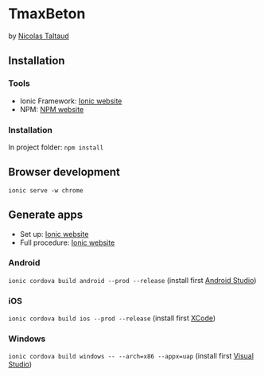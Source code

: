 # TmaxBeton
by [Nicolas Taltaud](mailto:nicolas.taltaud@gmail.com)

## Installation
### Tools
* Ionic Framework: [Ionic website](https://ionicframework.com/docs/intro/installation/)
* NPM: [NPM website](https://www.npmjs.com/)

### Installation
In project folder: `npm install`

## Browser development
`ionic serve -w chrome`

## Generate apps
* Set up: [Ionic website](https://ionicframework.com/docs/developer-resources/platform-setup/windows-setup.html)
* Full procedure: [Ionic website](https://ionicframework.com/docs/intro/deploying/)
### Android
`ionic cordova build android --prod --release`
(install first [Android Studio](https://developer.android.com/studio/index.html))

### iOS
`ionic cordova build ios --prod --release`
(install first [XCode](https://developer.apple.com/xcode/))

### Windows
`ionic cordova build windows -- --arch=x86 --appx=uap`
(install first [Visual Studio](https://www.visualstudio.com/fr/vs/))
